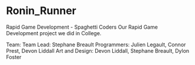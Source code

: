 # Ronin_Runner
Rapid Game Development - Spaghetti Coders
Our Rapid Game Development project we did in College.

Team:
Team Lead: Stephane Breault
Programmers: Julien Legault, Connor Prest, Devon Liddall
Art and Design: Devon Liddall, Stephane Breault, Dylon Foster

